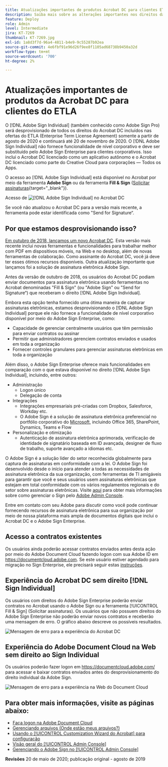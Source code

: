 ```yaml
---
title: Atualizações importantes de produtos Acrobat DC para clientes ETLA
description: Saiba mais sobre as alterações importantes nos direitos da Acrobat DC incluídos nas ofertas do ETLA (Enterprise Term License Agreement) de agosto de 2020 a novembro de 2020
feature: Deploy
role: Admin
level: Intermediate
jira: KT-7269
thumbnail: KT-7269.jpg
exl-id: 1a8d3f7d-96a4-4811-b4e9-9c55287b92ea
source-git-commit: 4e6fbf91e96d26f9ee8f1105ad68738b9450a32d
workflow-type: tm+mt
source-wordcount: '700'
ht-degree: 2%

---
```


# Atualizações importantes de produtos da Acrobat DC para clientes do ETLA

O [!DNL Adobe Sign Individual] (também conhecido como Adobe Sign Pro) será desprovisionado de todos os direitos do Acrobat DC incluídos nas ofertas do ETLA (Enterprise Term License Agreement) somente a partir de agosto de 2020 e continuará até 20 de novembro de 2020. O [!DNL Adobe Sign Individual] não fornece funcionalidade de nível corporativo e deve ser substituído pelo Adobe Sign Enterprise para clientes corporativos. Isso inclui o Acrobat DC licenciado como um aplicativo autônomo e o Acrobat DC licenciado como parte do Creative Cloud para corporações — Todos os Apps.

O acesso ao [!DNL Adobe Sign Individual] está disponível no Acrobat por meio da ferramenta **Adobe Sign** ou da ferramenta **Fill &amp; Sign** ([Solicitar assinaturas](https://www.adobe.com/br/acrobat/online/request-signature.html){target="_blank"}).

Acesso de ![[!DNL Adobe Sign Individual] no Acrobat DC](../assets/Deploy_SignEntitle1.png)

Se você não atualizou o Acrobat DC para a versão mais recente, a ferramenta pode estar identificada como &quot;Send for Signature“.

## Por que estamos desprovisionando isso?

[Em outubro de 2018, lançamos um novo Acrobat DC](https://news.adobe.com/news/news-details/2018/Adobe-Redefines-What-Is-Possible-With-PDF-With-All-New-Acrobat-DC). Esta versão mais recente inclui novas ferramentas e funcionalidades para trabalhar melhor com PDF em dispositivos móveis, na Web e no desktop, além de novas ferramentas de colaboração. Como assinante do Acrobat DC, você já deve ter esses ótimos recursos disponíveis. Outra atualização importante que lançamos foi a solução de assinatura eletrônica Adobe Sign.

Antes da versão de outubro de 2018, os usuários do Acrobat DC podiam enviar documentos para assinatura eletrônica usando ferramentas no Acrobat denominadas &quot;Fill &amp; Sign&quot; (ou &quot;Adobe Sign&quot; ou &quot;Send for Signature“) que receberam o direito [!DNL Adobe Sign Individual].

Embora esta opção tenha fornecido uma ótima maneira de capturar assinaturas eletrônicas, estamos desprovisionando o [!DNL Adobe Sign Individual] porque ele não fornece a funcionalidade de nível corporativo disponível por meio do Adobe Sign Enterprise, como:

* Capacidade de gerenciar centralmente usuários que têm permissão para enviar contratos ou assinar
* Permitir que administradores gerenciem contratos enviados e usados em toda a organização
* Fornecer controles granulares para gerenciar assinaturas eletrônicas em toda a organização

Além disso, o Adobe Sign Enterprise oferece mais funcionalidades em comparação com o que estava disponível no direito [!DNL Adobe Sign Individual], incluindo, entre outros:

* Administração
   * Logon único
   * Delegação de conta
* Integrações
   * Integrações empresariais pré-criadas com Dropbox, Salesforce, Workday etc.
   * O Adobe Sign é a solução de assinatura eletrônica preferencial no portfólio corporativo do [Microsoft](https://acrobat.adobe.com/us/en/business/integrations/microsoft.html), incluindo Office 365, SharePoint, Dynamics, Teams e Flow
* Personalização e otimização
   * Autenticação de assinatura eletrônica aprimorada, verificação de identidade de signatário baseada em ID avançada, designer de fluxo de trabalho, suporte avançado a idiomas etc.

O Adobe Sign é a solução líder do setor reconhecida globalmente para captura de assinaturas em conformidade com a lei. O Adobe Sign foi desenvolvido desde o início para atender a todas as necessidades de assinatura eletrônica da sua organização, com ferramentas de TI amigáveis para garantir que você e seus usuários usem assinaturas eletrônicas que estejam em total conformidade com os vários regulamentos regionais e do setor sobre assinaturas eletrônicas. Visite [aqui](https://helpx.adobe.com/br/enterprise/using/adobe-sign-for-enterprise.html) para obter mais informações sobre como gerenciar o Sign pelo [Adobe Admin Console](https://helpx.adobe.com/br/enterprise/using/admin-console.html).

Entre em contato com seu Adobe para discutir como você pode continuar fornecendo recursos de assinatura eletrônica para sua organização por meio de nossa plataforma mais ampla de documentos digitais que inclui o Acrobat DC e o Adobe Sign Enterprise.

## Acesso a contratos existentes

Os usuários ainda poderão acessar contratos enviados antes desta ação por meio do Adobe Document Cloud fazendo logon com sua Adobe ID em https://documentcloud.adobe.com. Se este usuário estiver agendado para migração no Sign Enterprise, ele precisará seguir estas [instruções](https://helpx.adobe.com/br/sign/kb/how-to-download-signed-documents---adobe-sign.html).

## Experiência do Acrobat DC sem direito [!DNL Sign Individual]

Os usuários com direitos do Adobe Sign Enterprise poderão enviar contratos no Acrobat usando o Adobe Sign ou a ferramenta [!UICONTROL Fill &amp; Sign] (Solicitar assinaturas).
Os usuários que não possuem direitos do Adobe Sign Enterprise não poderão enviar novos contratos e receberão uma mensagem de erro. O gráfico abaixo descreve os possíveis resultados.

![Mensagem de erro para a experiência do Acrobat DC](../assets/Deploy_SignEntitle2.png)

## Experiência do Adobe Document Cloud na Web sem direito ao Sign Individual

Os usuários poderão fazer logon em https://documentcloud.adobe.com/ para acessar e baixar contratos enviados antes do desprovisionamento do direito individual da Adobe Sign.

![Mensagem de erro para a experiência na Web do Document Cloud](../assets/Deploy_SignEntitle3.png)

## Para obter mais informações, visite as páginas abaixo:

* [Faça logon na Adobe Document Cloud](https://helpx.adobe.com/document-cloud/help/sign-in.html)
* [Gerenciando arquivos (Onde estão meus arquivos?)](https://helpx.adobe.com/document-cloud/help/manage-files.html)
* [Usando o [!UICONTROL Customization Wizard do Acrobat] para configuração](https://www.adobe.com/br/devnet-docs/acrobatetk/tools/Wizard/WizardDC/index.html)
* [Visão geral do [!UICONTROL Admin Console]](https://helpx.adobe.com/br/enterprise/using/admin-console.html)
* [Gerenciando o Adobe Sign no [!UICONTROL Admin Console]](https://helpx.adobe.com/br/enterprise/using/adobe-sign-for-enterprise.html)

**Revisões** 20 de maio de 2020; publicação original - agosto de 2019
